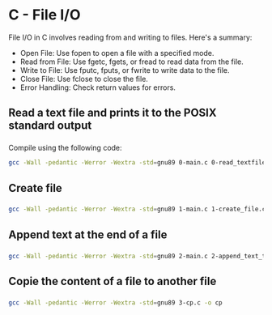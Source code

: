 # C - File I/O
File I/O in C involves reading from and writing to files. Here's a summary:
- Open File: Use fopen to open a file with a specified mode.
- Read from File: Use fgetc, fgets, or fread to read data from the file.
- Write to File: Use fputc, fputs, or fwrite to write data to the file.
- Close File: Use fclose to close the file.
- Error Handling: Check return values for errors.
## Read a text file and prints it to the POSIX standard output

###
Compile using the following code:
```sh
gcc -Wall -pedantic -Werror -Wextra -std=gnu89 0-main.c 0-read_textfile.c -o a
```
## Create file

###
```sh
gcc -Wall -pedantic -Werror -Wextra -std=gnu89 1-main.c 1-create_file.c -o b
```
## Append text at the end of a file

###
```sh
gcc -Wall -pedantic -Werror -Wextra -std=gnu89 2-main.c 2-append_text_to_file.c -o c
```
## Copie the content of a file to another file

###
```sh
gcc -Wall -pedantic -Werror -Wextra -std=gnu89 3-cp.c -o cp
```
